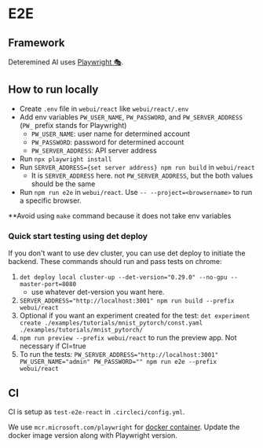 # E2E

## Framework

Deteremined AI uses [Playwright 🎭](https://playwright.dev/).

## How to run locally

- Create `.env` file in `webui/react` like `webui/react/.env`
- Add env variables `PW_USER_NAME`, `PW_PASSWORD`, and `PW_SERVER_ADDRESS` (`PW_` prefix stands for Playwright)
  - `PW_USER_NAME`: user name for determined account
  - `PW_PASSWORD`: password for determined account
  - `PW_SERVER_ADDRESS`: API server address
- Run `npx playwright install`
- Run `SERVER_ADDRESS={set server address} npm run build` in `webui/react`
  - It is `SERVER_ADDRESS` here. not `PW_SERVER_ADDRESS`, but the both values should be the same
- Run `npm run e2e` in `webui/react`. Use `-- --project=<browsername>` to run a specific browser.

\*\*Avoid using `make` command because it does not take env variables

### Quick start testing using det deploy

If you don't want to use dev cluster, you can use det deploy to initiate the backend. These commands should run and pass tests on chrome:

1. `det deploy local cluster-up --det-version="0.29.0" --no-gpu --master-port=8080`
   - use whatever det-version you want here.
2. `SERVER_ADDRESS="http://localhost:3001" npm run build --prefix webui/react`
3. Optional if you want an experiment created for the test: `det experiment create ./examples/tutorials/mnist_pytorch/const.yaml ./examples/tutorials/mnist_pytorch/`
4. `npm run preview --prefix webui/react` to run the preview app. Not necessary if CI=true
4. To run the tests: `PW_SERVER_ADDRESS="http://localhost:3001"  PW_USER_NAME="admin" PW_PASSWORD="" npm run e2e --prefix webui/react`


## CI

CI is setup as `test-e2e-react` in `.circleci/config.yml`.

We use `mcr.microsoft.com/playwright` for [docker container](https://playwright.dev/docs/docker).
Update the docker image version along with Playwright version.
